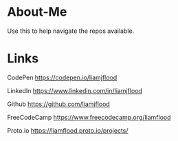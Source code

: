 # About-Me
Use this to help navigate the repos available. 


# Links

CodePen https://codepen.io/liamjflood

LinkedIn https://www.linkedin.com/in/liamjflood

Github https://github.com/liamjflood

FreeCodeCamp https://www.freecodecamp.org/liamflood

Proto.io https://liamflood.proto.io/projects/

